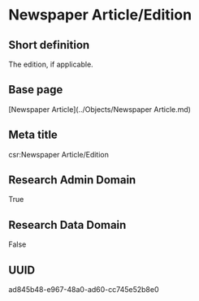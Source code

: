 # Newspaper Article/Edition
## Short definition
The edition, if applicable.
## Base page
[Newspaper Article](../Objects/Newspaper Article.md)
## Meta title
csr:Newspaper Article/Edition
## Research Admin Domain
True
## Research Data Domain
False
## UUID
ad845b48-e967-48a0-ad60-cc745e52b8e0
